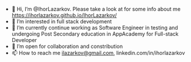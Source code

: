 - 👋 Hi, I’m @IhorLazarkov. Please take a look at for some info about me https://ihorlazarkov.github.io/IhorLazarkov/
- 👀 I’m interested in full stack development
- 🌱 I’m currently continue working as Software Engineer in testing and undergoing Post Secondary education in AppAcademy for Full-stack Developer
- 💞️ I’m open for collaboration and constribution
- 📫 How to reach me ilazarkov@gmail.com, linkedin.com/in/ihorlazarkov

<!---
IhorLazarkov/IhorLazarkov is a ✨ special ✨ repository because its `README.md` (this file) appears on your GitHub profile.
You can click the Preview link to take a look at your changes.
--->
